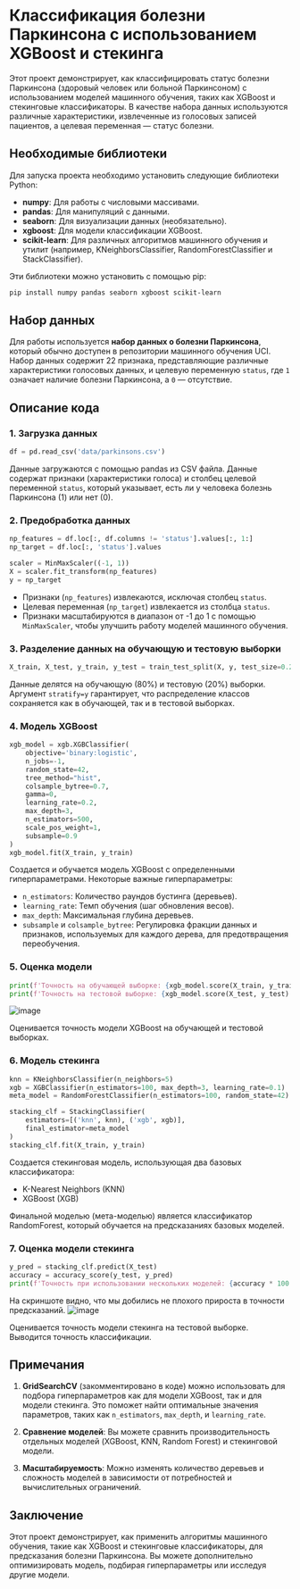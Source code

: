 # Классификация болезни Паркинсона с использованием XGBoost и стекинга

Этот проект демонстрирует, как классифицировать статус болезни Паркинсона (здоровый человек или больной Паркинсоном) с использованием моделей машинного обучения, таких как XGBoost и стекинговые классификаторы. В качестве набора данных используются различные характеристики, извлеченные из голосовых записей пациентов, а целевая переменная — статус болезни.

## Необходимые библиотеки

Для запуска проекта необходимо установить следующие библиотеки Python:

- **numpy**: Для работы с числовыми массивами.
- **pandas**: Для манипуляций с данными.
- **seaborn**: Для визуализации данных (необязательно).
- **xgboost**: Для модели классификации XGBoost.
- **scikit-learn**: Для различных алгоритмов машинного обучения и утилит (например, KNeighborsClassifier, RandomForestClassifier и StackClassifier).

Эти библиотеки можно установить с помощью pip:

```bash
pip install numpy pandas seaborn xgboost scikit-learn
```

## Набор данных

Для работы используется **набор данных о болезни Паркинсона**, который обычно доступен в репозитории машинного обучения UCI. Набор данных содержит 22 признака, представляющие различные характеристики голосовых данных, и целевую переменную `status`, где `1` означает наличие болезни Паркинсона, а `0` — отсутствие.

## Описание кода

### 1. **Загрузка данных**

```python
df = pd.read_csv('data/parkinsons.csv')
```

Данные загружаются с помощью pandas из CSV файла. Данные содержат признаки (характеристики голоса) и столбец целевой переменной `status`, который указывает, есть ли у человека болезнь Паркинсона (1) или нет (0).

### 2. **Предобработка данных**

```python
np_features = df.loc[:, df.columns != 'status'].values[:, 1:]
np_target = df.loc[:, 'status'].values

scaler = MinMaxScaler((-1, 1))
X = scaler.fit_transform(np_features)
y = np_target
```

- Признаки (`np_features`) извлекаются, исключая столбец `status`.
- Целевая переменная (`np_target`) извлекается из столбца `status`.
- Признаки масштабируются в диапазон от -1 до 1 с помощью `MinMaxScaler`, чтобы улучшить работу моделей машинного обучения.

### 3. **Разделение данных на обучающую и тестовую выборки**

```python
X_train, X_test, y_train, y_test = train_test_split(X, y, test_size=0.2, random_state=42, stratify=y)
```

Данные делятся на обучающую (80%) и тестовую (20%) выборки. Аргумент `stratify=y` гарантирует, что распределение классов сохраняется как в обучающей, так и в тестовой выборках.

### 4. **Модель XGBoost**

```python
xgb_model = xgb.XGBClassifier(
    objective='binary:logistic',
    n_jobs=-1,
    random_state=42,
    tree_method="hist",
    colsample_bytree=0.7,
    gamma=0,
    learning_rate=0.2,
    max_depth=3,
    n_estimators=500,
    scale_pos_weight=1,
    subsample=0.9
)
xgb_model.fit(X_train, y_train)
```

Создается и обучается модель XGBoost с определенными гиперпараметрами. Некоторые важные гиперпараметры:
- `n_estimators`: Количество раундов бустинга (деревьев).
- `learning_rate`: Темп обучения (шаг обновления весов).
- `max_depth`: Максимальная глубина деревьев.
- `subsample` и `colsample_bytree`: Регулировка фракции данных и признаков, используемых для каждого дерева, для предотвращения переобучения.

### 5. **Оценка модели**

```python
print(f'Точность на обучающей выборке: {xgb_model.score(X_train, y_train) * 100:.2f}%')
print(f'Точность на тестовой выборке: {xgb_model.score(X_test, y_test) * 100:.2f}%')
```
![image](https://github.com/user-attachments/assets/0f3ea467-04ff-466a-a49b-942628b63770)

Оценивается точность модели XGBoost на обучающей и тестовой выборках.

### 6. **Модель стекинга**

```python
knn = KNeighborsClassifier(n_neighbors=5)
xgb = XGBClassifier(n_estimators=100, max_depth=3, learning_rate=0.1)
meta_model = RandomForestClassifier(n_estimators=100, random_state=42)

stacking_clf = StackingClassifier(
    estimators=[('knn', knn), ('xgb', xgb)],
    final_estimator=meta_model
)
stacking_clf.fit(X_train, y_train)
```

Создается стекинговая модель, использующая два базовых классификатора:
- K-Nearest Neighbors (KNN)
- XGBoost (XGB)

Финальной моделью (мета-моделью) является классификатор RandomForest, который обучается на предсказаниях базовых моделей.

### 7. **Оценка модели стекинга**

```python
y_pred = stacking_clf.predict(X_test)
accuracy = accuracy_score(y_test, y_pred)
print(f'Точность при использовании нескольких моделей: {accuracy * 100:.2f}%')
```
На скриншоте видно, что мы добились не плохого прироста в точности предсказаний.
![image](https://github.com/user-attachments/assets/64846028-6e34-4c43-bdc0-7ea66258074a)

Оценивается точность модели стекинга на тестовой выборке. Выводится точность классификации.

## Примечания

1. **GridSearchCV** (закомментировано в коде) можно использовать для подбора гиперпараметров как для модели XGBoost, так и для модели стекинга. Это поможет найти оптимальные значения параметров, таких как `n_estimators`, `max_depth`, и `learning_rate`.

2. **Сравнение моделей**: Вы можете сравнить производительность отдельных моделей (XGBoost, KNN, Random Forest) и стекинговой модели.

3. **Масштабируемость**: Можно изменять количество деревьев и сложность моделей в зависимости от потребностей и вычислительных ограничений.

## Заключение

Этот проект демонстрирует, как применить алгоритмы машинного обучения, такие как XGBoost и стекинговые классификаторы, для предсказания болезни Паркинсона. Вы можете дополнительно оптимизировать модель, подбирая гиперпараметры или исследуя другие модели.
